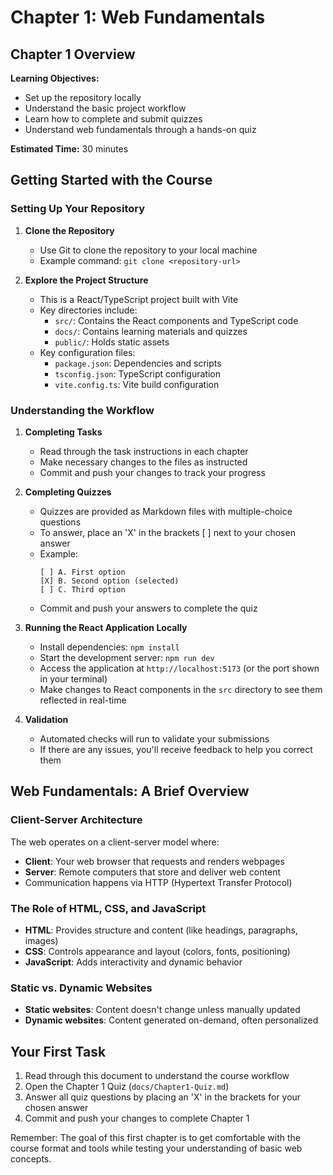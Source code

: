 # Chapter 1: Web Fundamentals

## Chapter 1 Overview
**Learning Objectives:**
- Set up the repository locally
- Understand the basic project workflow
- Learn how to complete and submit quizzes
- Understand web fundamentals through a hands-on quiz

**Estimated Time:** 30 minutes

## Getting Started with the Course

### Setting Up Your Repository
1. **Clone the Repository**
   - Use Git to clone the repository to your local machine
   - Example command: `git clone <repository-url>`

2. **Explore the Project Structure**
   - This is a React/TypeScript project built with Vite
   - Key directories include:
     - `src/`: Contains the React components and TypeScript code
     - `docs/`: Contains learning materials and quizzes
     - `public/`: Holds static assets
   - Key configuration files:
     - `package.json`: Dependencies and scripts
     - `tsconfig.json`: TypeScript configuration
     - `vite.config.ts`: Vite build configuration

### Understanding the Workflow
1. **Completing Tasks**
   - Read through the task instructions in each chapter
   - Make necessary changes to the files as instructed
   - Commit and push your changes to track your progress

2. **Completing Quizzes**
   - Quizzes are provided as Markdown files with multiple-choice questions
   - To answer, place an 'X' in the brackets [ ] next to your chosen answer
   - Example:
     ```
     [ ] A. First option
     [X] B. Second option (selected)
     [ ] C. Third option
     ```
   - Commit and push your answers to complete the quiz

3. **Running the React Application Locally**
   - Install dependencies: `npm install`
   - Start the development server: `npm run dev`
   - Access the application at `http://localhost:5173` (or the port shown in your terminal)
   - Make changes to React components in the `src` directory to see them reflected in real-time

4. **Validation**
   - Automated checks will run to validate your submissions
   - If there are any issues, you'll receive feedback to help you correct them

## Web Fundamentals: A Brief Overview

### Client-Server Architecture
The web operates on a client-server model where:
- **Client**: Your web browser that requests and renders webpages
- **Server**: Remote computers that store and deliver web content
- Communication happens via HTTP (Hypertext Transfer Protocol)

### The Role of HTML, CSS, and JavaScript
- **HTML**: Provides structure and content (like headings, paragraphs, images)
- **CSS**: Controls appearance and layout (colors, fonts, positioning)
- **JavaScript**: Adds interactivity and dynamic behavior

### Static vs. Dynamic Websites
- **Static websites**: Content doesn't change unless manually updated
- **Dynamic websites**: Content generated on-demand, often personalized

## Your First Task
1. Read through this document to understand the course workflow
2. Open the Chapter 1 Quiz (`docs/Chapter1-Quiz.md`)
3. Answer all quiz questions by placing an 'X' in the brackets for your chosen answer
4. Commit and push your changes to complete Chapter 1

Remember: The goal of this first chapter is to get comfortable with the course format and tools while testing your understanding of basic web concepts.
